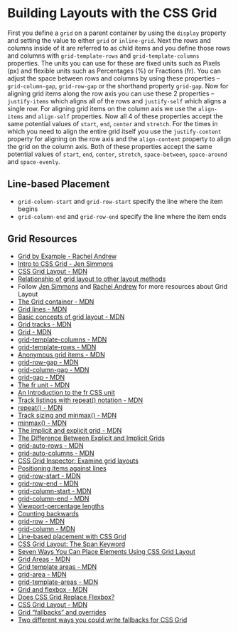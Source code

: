 # Building Layouts with the CSS Grid 
First you define a `grid` on a parent container by using the `display` property and setting the value to either `grid` or `inline-grid`. Next the rows and columns inside of it are referred to as child items and you define those rows and columns with `grid-template-rows` and `grid-template-columns` properties. The units you can use for these are fixed units such as Pixels (px) and flexible units such as  Percentages (%) or Fractions (fr). You can adjust the space between rows and columns by using these properties – `grid-column-gap`, `grid-row-gap` or the shorthand property `grid-gap`. Now for aligning grid items along the row axis you can use these 2 properties – `justify-items` which aligns all of the rows and `justify-self` which aligns a single row. For aligning grid items on the column axis we use the `align-items` and `align-self` properties. Now all 4 of these properties accept the same potential values of `start`, `end`, `center` and `stretch`. For the times in which you need to align the entire grid itself you use the `justify-content` property for aligning on the row axis and the `align-content` property to align the grid on the column axis. Both of these properties accept the same potential values of `start`, `end`, `center`, `stretch`, `space-between`, `space-around` and `space-evenly`.

## Line-based Placement
* `grid-column-start` and `grid-row-start` specify the line where the item begins
* `grid-column-end` and `grid-row-end` specify the line where the item ends

## Grid Resources
* [Grid by Example - Rachel Andrew](https://gridbyexample.com/)
* [Intro to CSS Grid - Jen Simmons](http://labs.jensimmons.com/)
* [CSS Grid Layout - MDN](https://developer.mozilla.org/en-US/docs/Web/CSS/CSS_Grid_Layout)
* [Relationship of grid layout to other layout methods](https://developer.mozilla.org/en-US/docs/Web/CSS/CSS_Grid_Layout/Relationship_of_Grid_Layout)
* Follow [Jen Simmons](https://twitter.com/jensimmons) and [Rachel Andrew](https://twitter.com/rachelandrew) for more resources about Grid Layout
* [The Grid container - MDN](https://developer.mozilla.org/en-US/docs/Web/CSS/CSS_Grid_Layout/Basic_Concepts_of_Grid_Layout#The_Grid_container)
* [Grid lines - MDN](https://developer.mozilla.org/en-US/docs/Web/CSS/CSS_Grid_Layout/Basic_Concepts_of_Grid_Layout#Grid_Lines)
* [Basic concepts of grid layout - MDN](https://developer.mozilla.org/en-US/docs/Web/CSS/CSS_Grid_Layout/Basic_Concepts_of_Grid_Layout)
* [Grid tracks - MDN](https://developer.mozilla.org/en-US/docs/Web/CSS/CSS_Grid_Layout/Basic_Concepts_of_Grid_Layout#Grid_Tracks)
* [Grid - MDN](https://developer.mozilla.org/en-US/docs/Glossary/Grid)
* [grid-template-columns - MDN](https://developer.mozilla.org/en-US/docs/Web/CSS/grid-template-columns)
* [grid-template-rows - MDN](https://developer.mozilla.org/en-US/docs/Web/CSS/grid-template-rows)
* [Anonymous grid items - MDN](https://developer.mozilla.org/en-US/docs/Web/CSS/CSS_Grid_Layout/Auto-placement_in_CSS_Grid_Layout#Anonymous_grid_items)
* [grid-row-gap - MDN](https://developer.mozilla.org/en-US/docs/Web/CSS/grid-row-gap)
* [grid-column-gap - MDN](https://developer.mozilla.org/en-US/docs/Web/CSS/grid-column-gap)
* [grid-gap - MDN](https://developer.mozilla.org/en-US/docs/Web/CSS/grid-gap)
* [The fr unit - MDN](https://developer.mozilla.org/en-US/docs/Web/CSS/CSS_Grid_Layout/Basic_Concepts_of_Grid_Layout#The_fr_Unit)
* [An Introduction to the fr CSS unit](https://css-tricks.com/introduction-fr-css-unit/)
* [Track listings with repeat() notation - MDN](https://developer.mozilla.org/en-US/docs/Web/CSS/CSS_Grid_Layout/Basic_Concepts_of_Grid_Layout#Track_listings_with_repeat()_notation)
* [repeat() - MDN](https://developer.mozilla.org/en-US/docs/Web/CSS/repeat)
* [Track sizing and minmax() - MDN](https://developer.mozilla.org/en-US/docs/Web/CSS/CSS_Grid_Layout/Basic_Concepts_of_Grid_Layout#Track_sizing_and_minmax())
* [minmax() - MDN](https://developer.mozilla.org/en-US/docs/Web/CSS/minmax)
* [The implicit and explicit grid - MDN](https://developer.mozilla.org/en-US/docs/Web/CSS/CSS_Grid_Layout/Basic_Concepts_of_Grid_Layout#The_implicit_and_explicit_grid)
* [The Difference Between Explicit and Implicit Grids](https://css-tricks.com/difference-explicit-implicit-grids/)
* [grid-auto-rows - MDN](https://developer.mozilla.org/en-US/docs/Web/CSS/grid-auto-rows)
* [grid-auto-columns - MDN](https://developer.mozilla.org/en-US/docs/Web/CSS/grid-auto-columns)
* [CSS Grid Inspector: Examine grid layouts](https://developer.mozilla.org/en-US/docs/Tools/Page_Inspector/How_to/Examine_grid_layouts)
* [Positioning items against lines](https://developer.mozilla.org/en-US/docs/Web/CSS/CSS_Grid_Layout/Basic_Concepts_of_Grid_Layout#Positioning_items_against_lines)
* [grid-row-start - MDN](https://developer.mozilla.org/en-US/docs/Web/CSS/grid-row-start)
* [grid-row-end - MDN](https://developer.mozilla.org/en-US/docs/Web/CSS/grid-row-end)
* [grid-column-start - MDN](https://developer.mozilla.org/en-US/docs/Web/CSS/grid-column-start)
* [grid-column-end - MDN](https://developer.mozilla.org/en-US/docs/Web/CSS/grid-column-end)
* [Viewport-percentage lengths](https://developer.mozilla.org/en-US/docs/Web/CSS/length#Viewport-percentage_lengths)
* [Counting backwards](https://developer.mozilla.org/en-US/docs/Web/CSS/CSS_Grid_Layout/Line-based_Placement_with_CSS_Grid#Counting_backwards)
* [grid-row - MDN](https://developer.mozilla.org/en-US/docs/Web/CSS/grid-row)
* [grid-column - MDN](https://developer.mozilla.org/en-US/docs/Web/CSS/grid-column)
* [Line-based placement with CSS Grid](https://developer.mozilla.org/en-US/docs/Web/CSS/CSS_Grid_Layout/Line-based_Placement_with_CSS_Grid)
* [CSS Grid Layout: The Span Keyword](https://alligator.io/css/css-grid-layout-span-keyword/)
* [Seven Ways You Can Place Elements Using CSS Grid Layout](https://www.sitepoint.com/seven-ways-you-can-place-elements-using-css-grid-layout/)
* [Grid Areas - MDN](https://developer.mozilla.org/en-US/docs/Glossary/Grid_areas)
* [Grid template areas - MDN](https://developer.mozilla.org/en-US/docs/Web/CSS/CSS_Grid_Layout/Grid_Template_Areas)
* [grid-area - MDN](https://developer.mozilla.org/en-US/docs/Web/CSS/grid-area)
* [grid-template-areas - MDN](https://developer.mozilla.org/en-US/docs/Web/CSS/grid-template-areas)
* [Grid and flexbox - MDN](https://developer.mozilla.org/en-US/docs/Web/CSS/CSS_Grid_Layout/Relationship_of_Grid_Layout#Grid_and_flexbox)
* [Does CSS Grid Replace Flexbox?](https://css-tricks.com/css-grid-replace-flexbox/)
* [CSS Grid Layout - MDN](https://developer.mozilla.org/en-US/docs/Web/CSS/CSS_Grid_Layout)
* [Grid “fallbacks” and overrides](https://rachelandrew.co.uk/css/cheatsheets/grid-fallbacks)
* [Two different ways you could write fallbacks for CSS Grid](https://codepen.io/Guilh/pen/061fd355c152b1f2ddc57eec142c0d67)
